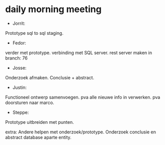 # daily morning meeting

* Jorrit:

Prototype sql to sql staging.

* Fedor:

verder met prototype. verbinding met SQL server. rest server maken in branch: 76

* Josse:

Onderzoek afmaken. Conclusie + abstract.

* Justin:

Functioneel ontwerp samenvoegen. pva alle nieuwe info in verwerken. pva doorsturen naar marco.

* Steppe:

Prototype uitbreiden met punten.

extra:
Andere helpen met onderzoek/prototype.
Onderzoek conclusie en abstract
database aparte entity.
